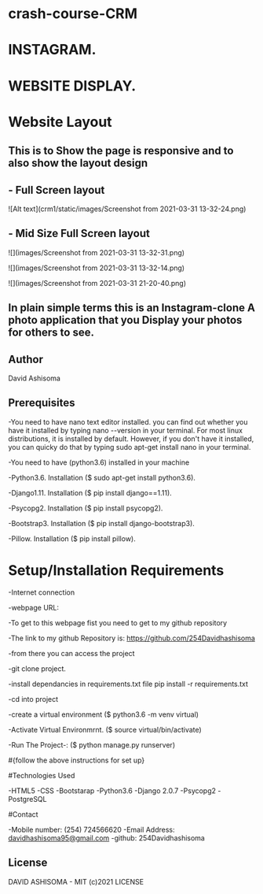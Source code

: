 # crash-course-CRM
#                                                    INSTAGRAM.


#                                                  WEBSITE DISPLAY.
# Website Layout


## This is to Show the page is responsive and to also show the layout design


## - Full Screen layout


![Alt text](crm1/static/images/Screenshot from 2021-03-31 13-32-24.png)


## - Mid Size Full Screen layout

![](images/Screenshot from 2021-03-31 13-32-31.png)

![](images/Screenshot from 2021-03-31 13-32-14.png)

![](images/Screenshot from 2021-03-31 21-20-40.png)


## In plain simple terms this is an Instagram-clone A photo application that you Display your photos for others to see.

## Author
David Ashisoma

## Prerequisites
-You need to have nano text editor installed. you can find out whether you have it installed by typing nano --version in your terminal. For most linux distributions, it is installed by default. However, if you don't have it installed, you can quicky do that by typing sudo apt-get install nano in your terminal.

-You need to have (python3.6) installed in your machine

-Python3.6. Installation ($ sudo apt-get install python3.6).

-Django1.11. Installation ($ pip install django==1.11).

-Psycopg2. Installation ($ pip install psycopg2).

-Bootstrap3. Installation ($ pip install django-bootstrap3).

-Pillow. Installation ($ pip install pillow).

# Setup/Installation Requirements

-Internet connection

-webpage URL:

-To get to this webpage fist you need to get to my github repository

-The link to my github Repository is: https://github.com/254Davidhashisoma

-from there you can access the project

-git clone project.

-install dependancies in requirements.txt file pip install -r requirements.txt

-cd into project

-create a virtual environment ($ python3.6 -m venv virtual)

-Activate Virtual Environmrnt. ($ source virtual/bin/activate)

-Run The Project-: ($ python manage.py runserver)

#{follow the above instructions for set up}

#Technologies Used

-HTML5
-CSS
-Bootstarap
-Python3.6
-Django 2.0.7
-Psycopg2
-PostgreSQL

#Contact

-Mobile number: (254) 724566620
-Email Address: davidhashisoma95@gmail.com
-github: 254Davidhashisoma

## License
DAVID ASHISOMA - MIT (c)2021 LICENSE